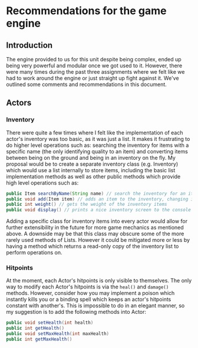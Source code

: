 # Recommendations for the game engine

## Introduction
The engine provided to us for this unit despite being complex, ended up being very powerful and modular once we got used to it.
However, there were many times during the past three assignments where we felt like we had to work around the engine or just
straight up fight against it. We've outlined some comments and recommendations in this document.

## Actors
### Inventory
There were quite a few times where I felt like the implementation of each actor's inventory was too basic, as it was just a list.
It makes it frustrating to do higher level operations such as: searching the inventory for items with a specific name (the only identifying quality to an item)
and converting items between being on the ground and being in an inventory on the fly.
My proposal would be to create a separate inventory class (e.g. Inventory) which would use a list internally to store items, including the basic list implementation methods
as well as other public methods which provide high level operations such as:
```java
public Item searchByName(String name) // search the inventory for an item with a given name and returns it
public void add(Item item) // adds an item to the inventory, changing its actions accordingly, could also check for weight of items
public int weight() // gets the weight of the inventory items
public void display() // prints a nice inventory screen to the console showing usefull metadata such as: name, weight, value, weapon or not etc...
```
Adding a specific class for inventory items into every actor would allow for further extensibility in the future for more game mechanics as mentioned above.
A downside may be that this class may obscure some of the more rarely used methods of Lists. However it could be mitigated more or less by having a method
which returns a read-only copy of the inventory list to perform operations on.
### Hitpoints
At the moment, each Actor's hitpoints is only visible to themselves. The only way to modify each Actor's hitpoints is via the `heal()` and `damage()` methods.
However, consider how you may implement a poison which instantly kills you or a binding spell which keeps an actor's hitpoints constant with another's.
This is impossible to do in an elegant manner, so my suggestion is to add the following methods into Actor:
```java
public void setHealth(int health)
public int getHealth()
public void setMaxHealth(int maxHealth)
public int getMaxHealth()
```
